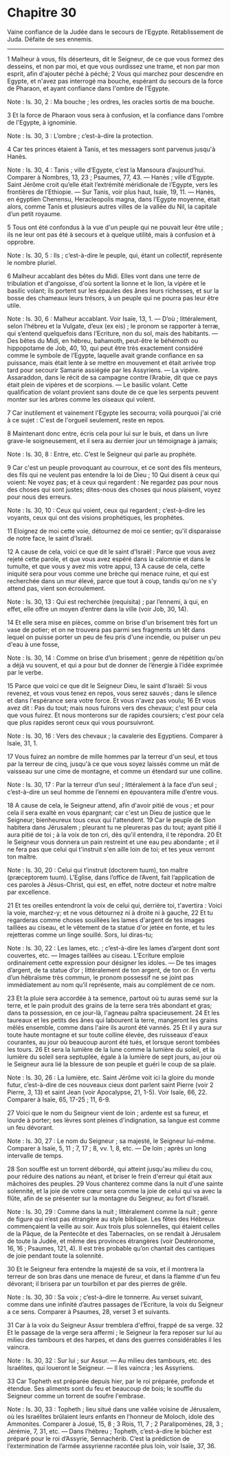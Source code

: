 # Chapitre 30

Vaine confiance de la Judée dans le secours de l’Egypte.
Rétablissement de Juda.
Défaite de ses ennemis.

***

1 Malheur à vous, fils déserteurs, dit le Seigneur, de ce que vous formez des desseins, et non par moi, et que vous ourdissez une trame, et non par mon esprit, afin d'ajouter péché à péché; 2 Vous qui marchez pour descendre en Egypte, et n'avez pas interrogé ma bouche, espérant du secours de la force de Pharaon, et ayant confiance dans l'ombre de l'Egypte.

<span class="bible-note">Note : </span> Is. 30, 2 : Ma bouche ; les ordres, les oracles sortis de ma bouche.

3 Et la force de Pharaon vous sera à confusion, et la confiance dans l'ombre de l'Egypte, à ignominie.

<span class="bible-note">Note : </span> Is. 30, 3 : L’ombre ; c’est-à-dire la protection.

4 Car tes princes étaient à Tanis, et tes messagers sont parvenus jusqu'à Hanès.

<span class="bible-note">Note : </span> Is. 30, 4 : Tanis ; ville d’Egypte, c’est la Mansoura d’aujourd’hui. Comparer à Nombres, 13, 23 ; Psaumes, 77, 43. ― Hanès ; ville d’Egypte. Saint Jérôme croit qu’elle était l’extrémité méridionale de l’Egypte, vers les frontières de l’Ethiopie. ― Sur Tanis, voir plus haut, Isaïe, 19, 11. ― Hanès, en égyptien Chenensu, Heracleopolis magna, dans l’Egypte moyenne, était alors, comme Tanis et plusieurs autres villes de la vallée du Nil, la capitale d’un petit royaume.

5 Tous ont été confondus à la vue d'un peuple qui ne pouvait leur être utile ; ils ne leur ont pas été à secours et à quelque utilité, mais à confusion et à opprobre.

<span class="bible-note">Note : </span> Is. 30, 5 : Ils ; c’est-à-dire le peuple, qui, étant un collectif, représente le nombre pluriel.


6 Malheur accablant des bêtes du Midi. Elles vont dans une terre de tribulation et d'angoisse, d'où sortent la lionne et le lion, la vipère et le basilic volant; ils portent sur les épaules des ânes leurs richesses, et sur la bosse des chameaux leurs trésors, à un peuple qui ne pourra pas leur être utile.

<span class="bible-note">Note : </span> Is. 30, 6 : Malheur accablant. Voir Isaïe, 13, 1. ― D’où ; littéralement, selon l’hébreu et la Vulgate, d’eux (ex eis) ; le pronom se rapporter à terræ, qui s’entend quelquefois dans l’Ecriture, non du sol, mais des habitants. ― Des bêtes du Midi, en hébreu, bahamoth, peut-être le béhémoth ou hippopotame de Job, 40, 10, qui peut être très exactement considéré comme le symbole de l’Egypte, laquelle avait grande confiance en sa puissance, mais était lente à se mettre en mouvement et était arrivée trop tard pour secourir Samarie assiégée par les Assyriens. ― La vipère. Assaraddon, dans le récit de sa campagne contre l’Arabie, dit que ce pays était plein de vipères et de scorpions. ― Le basilic volant. Cette qualification de volant provient sans doute de ce que les serpents peuvent monter sur les arbres comme les oiseaux qui volent.

7 Car inutilement et vainement l'Egypte les secourra; voilà pourquoi j'ai crié à ce sujet : C'est de l'orgueil seulement, reste en repos.


8 Maintenant donc entre, écris cela pour lui sur le buis, et dans un livre grave-le soigneusement, et il sera au dernier jour un témoignage à jamais;

<span class="bible-note">Note : </span> Is. 30, 8 : Entre, etc. C’est le Seigneur qui parle au prophète.

9 Car c'est un peuple provoquant au courroux, et ce sont des fils menteurs, des fils qui ne veulent pas entendre la loi de Dieu ; 10 Qui disent à ceux qui voient: Ne voyez pas; et à ceux qui regardent : Ne regardez pas pour nous des choses qui sont justes; dites-nous des choses qui nous plaisent, voyez pour nous des erreurs.

<span class="bible-note">Note : </span> Is. 30, 10 : Ceux qui voient, ceux qui regardent ; c’est-à-dire les voyants, ceux qui ont des visions prophétiques, les prophètes.

11 Eloignez de moi cette voie, détournez de moi ce sentier; qu'il disparaisse de notre face, le saint d'Israël.


12 A cause de cela, voici ce que dit le saint d'Israël : Parce que vous avez rejeté cette parole, et que vous avez espéré dans la calomnie et dans le tumulte, et que vous y avez mis votre appui, 13 A cause de cela, cette iniquité sera pour vous comme une brèche qui menace ruine, et qui est recherchée dans un mur élevé, parce que tout à coup, tandis qu'on ne s'y attend pas, vient son écroulement.

<span class="bible-note">Note : </span> Is. 30, 13 : Qui est recherchée (requisita) ; par l’ennemi, à qui, en effet, elle offre un moyen d’entrer dans la ville (voir Job, 30, 14).

14 Et elle sera mise en pièces, comme on brise d'un brisement très fort un vase de potier; et on ne trouvera pas parmi ses fragments un têt dans lequel on puisse porter un peu de feu pris d'une incendie, ou puiser un peu d'eau à une fosse,

<span class="bible-note">Note : </span> Is. 30, 14 : Comme on brise d’un brisement ; genre de répétition qu’on a déjà vu souvent, et qui a pour but de donner de l’énergie à l’idée exprimée par le verbe.


15 Parce que voici ce que dit le Seigneur Dieu, le saint d'Israël: Si vous revenez, et vous vous tenez en repos, vous serez sauvés ; dans le silence et dans l'espérance sera votre force. Et vous n'avez pas voulu; 16 Et vous avez dit : Pas du tout; mais nous fuirons vers des chevaux; c'est pour cela que vous fuirez. Et nous monterons sur de rapides coursiers; c'est pour cela que plus rapides seront ceux qui vous poursuivront.

<span class="bible-note">Note : </span> Is. 30, 16 : Vers des chevaux ; la cavalerie des Egyptiens. Comparer à Isaïe, 31, 1.

17 Vous fuirez an nombre de mille hommes par la terreur d'un seul, et tous par la terreur de cinq, jusqu'à ce que vous soyez laissés comme un mât de vaisseau sur une cime de montagne, et comme un étendard sur une colline.

<span class="bible-note">Note : </span> Is. 30, 17 : Par la terreur d’un seul ; littéralement à la face d’un seul ; c’est-à-dire un seul homme de l’ennemi en épouvantera mille d’entre vous.


18 A cause de cela, le Seigneur attend, afin d'avoir pitié de vous ; et pour cela il sera exalté en vous épargnant; car c'est un Dieu de justice que le Seigneur; bienheureux tous ceux qui l'attendent. 19 Car le peuple de Sion habitera dans Jérusalem ; pleurant tu ne pleureras pas du tout; ayant pitié il aura pitié de toi ; à la voix de ton cri, dès qu'il entendra, il te répondra. 20 Et le Seigneur vous donnera un pain restreint et une eau peu abondante ; et il ne fera pas que celui qui t'instruit s'en aille loin de toi; et tes yeux verront ton maître.

<span class="bible-note">Note : </span> Is. 30, 20 : Celui qui t’instruit (doctorem tuum), ton maître (præceptorem tuum). L’Eglise, dans l’office de l’Avent, fait l’application de ces paroles à Jésus-Christ, qui est, en effet, notre docteur et notre maître par excellence.

21 Et tes oreilles entendront la voix de celui qui, derrière toi, t'avertira : Voici la voie, marchez-y; et ne vous détournez ni à droite ni à gauche, 22 Et tu regarderas comme choses souillées les lames d'argent de tes images taillées au ciseau, et le vêtement de ta statue d'or jetée en fonte, et tu les rejetteras comme un linge souillé. Sors, lui diras-tu;

<span class="bible-note">Note : </span> Is. 30, 22 : Les lames, etc. ; c’est-à-dire les lames d’argent dont sont couvertes, etc. ― Images taillées au ciseau. L’Ecriture emploie ordinairement cette expression pour désigner les idoles. ― De tes images d’argent, de ta statue d’or ; littéralement de ton argent, de ton or. En vertu d’un hébraïsme très commun, le pronom possessif ne se joint pas immédiatement au nom qu’il représente, mais au complément de ce nom.


23 Et la pluie sera accordée à ta semence, partout où tu auras semé sur la terre, et le pain produit des grains de la terre sera très abondant et gras; dans ta possession, en ce jour-là, l'agneau paîtra spacieusement. 24 Et les taureaux et les petits des ânes qui labourent la terre, mangeront les grains mêlés ensemble, comme dans l'aire ils auront été vannés. 25 Et il y aura sur toute haute montagne et sur toute colline élevée, des ruisseaux d'eaux courantes, au jour où beaucoup auront été tués, et lorsque seront tombées les tours. 26 Et sera la lumière de la lune comme la lumière du soleil, et la lumière du soleil sera septuplée, égale à la lumière de sept jours, au jour où le Seigneur aura lié la blessure de son peuple et guéri le coup de sa plaie.

<span class="bible-note">Note : </span> Is. 30, 26 : La lumière, etc. Saint Jérôme voit ici la gloire du monde futur, c’est-à-dire de ces nouveaux cieux dont parlent saint Pierre (voir 2 Pierre, 3, 13) et saint Jean (voir Apocalypse, 21, 1-5). Voir Isaïe, 66, 22. Comparer à Isaïe, 65, 17-25 ; 11, 6-9.


27 Voici que le nom du Seigneur vient de loin ; ardente est sa fureur, et lourde à porter; ses lèvres sont pleines d'indignation, sa langue est comme un feu dévorant.

<span class="bible-note">Note : </span> Is. 30, 27 : Le nom du Seigneur ; sa majesté, le Seigneur lui-même. Comparer à Isaïe, 5, 11 ; 7, 17 ; 8, vv. 1, 8, etc. ― De loin ; après un long intervalle de temps.

28 Son souffle est un torrent débordé, qui atteint jusqu'au milieu du cou, pour réduire des nations au néant, et briser le frein d'erreur qui était aux mâchoires des peuples. 29 Vous chanterez comme dans la nuit d'une sainte solennité, et la joie de votre cœur sera comme la joie de celui qui va avec la flûte, afin de se présenter sur la montagne du Seigneur, au fort d'Israël.

<span class="bible-note">Note : </span> Is. 30, 29 : Comme dans la nuit ; littéralement comme la nuit ; genre de figure qui n’est pas étrangère au style biblique. Les fêtes des Hébreux commençaient la veille au soir. Aux trois plus solennelles, qui étaient celles de la Pâque, de la Pentecôte et des Tabernacles, on se rendait à Jérusalem de toute la Judée, et même des provinces étrangères (voir Deutéronome, 16, 16 ; Psaumes, 121, 4). Il est très probable qu’on chantait des cantiques de joie pendant toute la solennité.

30 Et le Seigneur fera entendre la majesté de sa voix, et il montrera la terreur de son bras dans une menace de fureur, et dans la flamme d'un feu dévorant; il brisera par un tourbillon et par des pierres de grêle.

<span class="bible-note">Note : </span> Is. 30, 30 : Sa voix ; c’est-à-dire le tonnerre. Au verset suivant, comme dans une infinité d’autres passages de l’Ecriture, la voix du Seigneur a ce sens. Comparer à Psaumes, 28, verset 3 et suivants.


31 Car à la voix du Seigneur Assur tremblera d'effroi, frappé de sa verge. 32 Et le passage de la verge sera affermi ; le Seigneur la fera reposer sur lui au milieu des tambours et des harpes, et dans des guerres considérables il les vaincra.

<span class="bible-note">Note : </span> Is. 30, 32 : Sur lui ; sur Assur. ― Au milieu des tambours, etc. des Israélites, qui loueront le Seigneur. ― Il les vaincra ; les Assyriens.

33 Car Topheth est préparée depuis hier, par le roi préparée, profonde et étendue. Ses aliments sont du feu et beaucoup de bois; le souffle du Seigneur comme un torrent de soufre l'embrase.

<span class="bible-note">Note : </span> Is. 30, 33 : Topheth ; lieu situé dans une vallée voisine de Jérusalem, où les Israélites brûlaient leurs enfants en l’honneur de Moloch, idole des Ammonites. Comparer à Josué, 15, 8 ; 3 Rois, 11, 7 ; 2 Paralipomènes, 28, 3 ; Jérémie, 7, 31, etc. ― Dans l’hébreu ; Topheth, c’est-à-dire le bûcher est préparé pour le roi d’Assyrie, Sennachérib. C’est la prédiction de l’extermination de l’armée assyrienne racontée plus loin, voir Isaïe, 37, 36.

